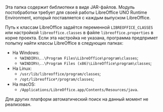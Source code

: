 Эта папка содержит библиотеки в виде JAR-файлов. Модуль постобработки требует
для своей работы LibreOffice UNO Runtime Environment, который поставляется с
каждым выпуском LibreOffice.

Путь к классам LibreOffice задаётся переменной `LIBREOFFICE_CLASSES` или
настройкой `libreoffice.classes` в файле `libreoffice.properties` в корне проекта.
Если эта настройка не указана, программа предпримет попытку найти классы 
LibreOffice в следующих папках:

- На Windows: 
  - `%WINDIR%\..\Program Files\LibreOffice\program\classes`;
  - `%WINDIR%\..\Program Files (x86)\LibreOffice\program\classes`;
- На Linux:
  - `/usr/lib/libreoffice/program/classes`;
  - `/opt/libreoffice*/program/classes`;
- На macOS:
  - `/Applications/LibreOffice.app/Contents/Resources/java`.

Для других платформ автоматический поиск на данный момент не реализован.
